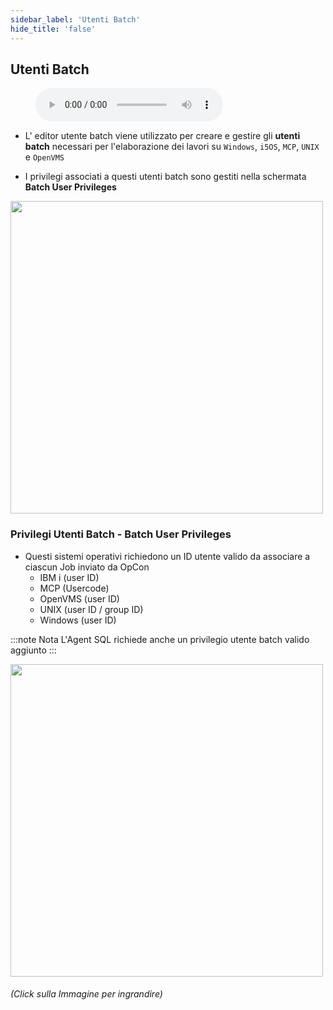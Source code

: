 ```yaml
---
sidebar_label: 'Utenti Batch'
hide_title: 'false'
---
```


## Utenti Batch

<figure>
    <audio
        controls
        src="audiobasic/BatchUsersAndPrivileges.mp3">
            Your browser does not support the
            <code>audio</code> element.
    </audio>
</figure>

* L' editor utente batch viene utilizzato per creare e gestire gli **utenti batch** necessari per l'elaborazione dei lavori su ```Windows```, ```i5OS```, ```MCP```, ```UNIX``` e ```OpenVMS```

* I privilegi associati a questi utenti batch sono gestiti nella schermata **Batch User Privileges**

<a href="imgbasic/3305.png" target="_blank"><img src="imgbasic/3305.png" width="500"></img></a>


### Privilegi Utenti Batch - Batch User Privileges

* Questi sistemi operativi richiedono un ID utente valido da associare a ciascun Job inviato da OpCon
    * IBM i (user ID)
    * MCP (Usercode)
    * OpenVMS (user ID)
    * UNIX (user ID / group ID)
    * Windows (user ID)

:::note Nota
L'Agent SQL richiede anche un privilegio utente batch valido aggiunto
:::

<a href="imgbasic/3306.png" target="_blank"><img src="imgbasic/3306.png" width="500"></img></a>  

###### (Click sulla Immagine per ingrandire)